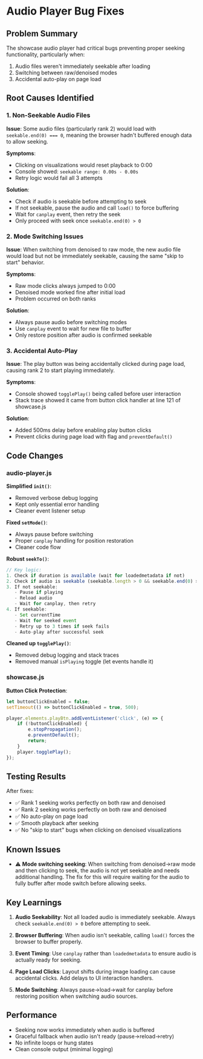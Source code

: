 # Audio Player Bug Fixes

## Problem Summary
The showcase audio player had critical bugs preventing proper seeking functionality, particularly when:
1. Audio files weren't immediately seekable after loading
2. Switching between raw/denoised modes
3. Accidental auto-play on page load

## Root Causes Identified

### 1. Non-Seekable Audio Files
**Issue**: Some audio files (particularly rank 2) would load with `seekable.end(0) === 0`, meaning the browser hadn't buffered enough data to allow seeking.

**Symptoms**:
- Clicking on visualizations would reset playback to 0:00
- Console showed: `seekable range: 0.00s - 0.00s`
- Retry logic would fail all 3 attempts

**Solution**: 
- Check if audio is seekable before attempting to seek
- If not seekable, pause the audio and call `load()` to force buffering
- Wait for `canplay` event, then retry the seek
- Only proceed with seek once `seekable.end(0) > 0`

### 2. Mode Switching Issues
**Issue**: When switching from denoised to raw mode, the new audio file would load but not be immediately seekable, causing the same "skip to start" behavior.

**Symptoms**:
- Raw mode clicks always jumped to 0:00
- Denoised mode worked fine after initial load
- Problem occurred on both ranks

**Solution**:
- Always pause audio before switching modes
- Use `canplay` event to wait for new file to buffer
- Only restore position after audio is confirmed seekable

### 3. Accidental Auto-Play
**Issue**: The play button was being accidentally clicked during page load, causing rank 2 to start playing immediately.

**Symptoms**:
- Console showed `togglePlay()` being called before user interaction
- Stack trace showed it came from button click handler at line 121 of showcase.js

**Solution**:
- Added 500ms delay before enabling play button clicks
- Prevent clicks during page load with flag and `preventDefault()`

## Code Changes

### audio-player.js

**Simplified `init()`**:
- Removed verbose debug logging
- Kept only essential error handling
- Cleaner event listener setup

**Fixed `setMode()`**:
- Always pause before switching
- Proper `canplay` handling for position restoration
- Cleaner code flow

**Robust `seekTo()`**:
```javascript
// Key logic:
1. Check if duration is available (wait for loadedmetadata if not)
2. Check if audio is seekable (seekable.length > 0 && seekable.end(0) > 0)
3. If not seekable:
   - Pause if playing
   - Reload audio
   - Wait for canplay, then retry
4. If seekable:
   - Set currentTime
   - Wait for seeked event
   - Retry up to 3 times if seek fails
   - Auto-play after successful seek
```

**Cleaned up `togglePlay()`**:
- Removed debug logging and stack traces
- Removed manual `isPlaying` toggle (let events handle it)

### showcase.js

**Button Click Protection**:
```javascript
let buttonClickEnabled = false;
setTimeout(() => buttonClickEnabled = true, 500);

player.elements.playBtn.addEventListener('click', (e) => {
    if (!buttonClickEnabled) {
        e.stopPropagation();
        e.preventDefault();
        return;
    }
    player.togglePlay();
});
```

## Testing Results
After fixes:
- ✅ Rank 1 seeking works perfectly on both raw and denoised
- ✅ Rank 2 seeking works perfectly on both raw and denoised  
- ✅ No auto-play on page load
- ✅ Smooth playback after seeking
- ✅ No "skip to start" bugs when clicking on denoised visualizations

## Known Issues
- ⚠️ **Mode switching seeking**: When switching from denoised→raw mode and then clicking to seek, the audio is not yet seekable and needs additional handling. The fix for this will require waiting for the audio to fully buffer after mode switch before allowing seeks.

## Key Learnings

1. **Audio Seekability**: Not all loaded audio is immediately seekable. Always check `seekable.end(0) > 0` before attempting to seek.

2. **Browser Buffering**: When audio isn't seekable, calling `load()` forces the browser to buffer properly.

3. **Event Timing**: Use `canplay` rather than `loadedmetadata` to ensure audio is actually ready for seeking.

4. **Page Load Clicks**: Layout shifts during image loading can cause accidental clicks. Add delays to UI interaction handlers.

5. **Mode Switching**: Always pause→load→wait for canplay before restoring position when switching audio sources.

## Performance
- Seeking now works immediately when audio is buffered
- Graceful fallback when audio isn't ready (pause→reload→retry)
- No infinite loops or hung states
- Clean console output (minimal logging)
